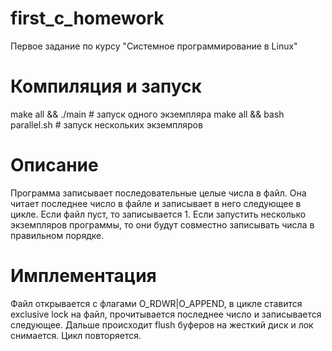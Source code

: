 # first_c_homework
Первое задание по курсу "Системное программирование в Linux"

# Компиляция и запуск
make all && ./main # запуск одного экземпляра
make all && bash parallel.sh # запуск нескольких экземпляров

# Описание
Программа записывает последовательные целые числа в файл. Она читает последнее
число в файле и записывает в него следующее в цикле. Если файл пуст, то 
записывается 1. Если запустить несколько экземпляров программы, то они
будут совместно записывать числа в правильном порядке.

# Имплементация
Файл открывается с флагами O_RDWR|O_APPEND, в цикле ставится exclusive lock 
на файл, прочитывается последнее число и записывается следующее. Дальше
происходит flush буферов на жесткий диск и лок снимается. Цикл повторяется.
